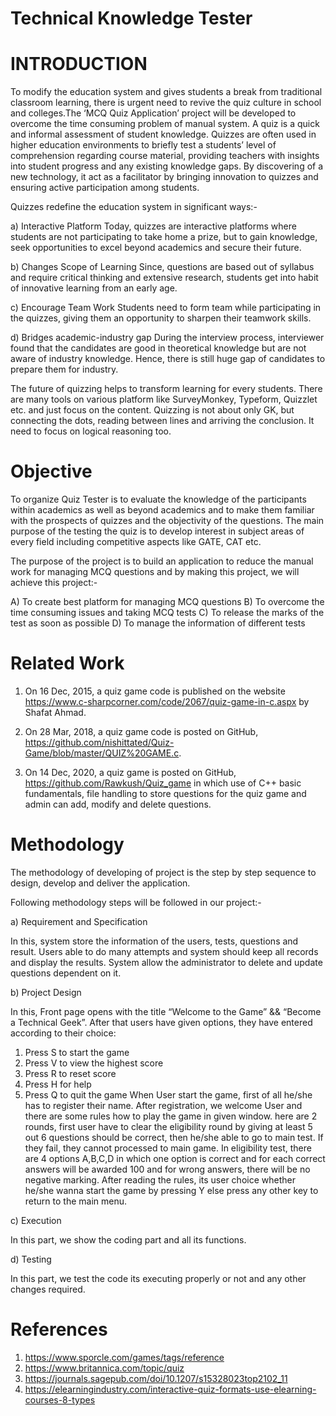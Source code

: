 # Technical Knowledge Tester

# INTRODUCTION 

To modify the education system and gives students a break from traditional classroom learning, there is urgent need to revive the quiz culture in school and colleges.The ‘MCQ Quiz Application’ project will be developed to overcome the time consuming problem of manual system. A quiz is a quick and informal assessment of student knowledge. Quizzes are often used in higher education environments to briefly test a students’ level of comprehension regarding course material, providing teachers with insights into student progress and any existing knowledge gaps. By discovering of a new technology, it act as a facilitator by bringing innovation to quizzes and ensuring active participation among students. 

Quizzes redefine the education system in significant ways:-

a) Interactive Platform
Today, quizzes are interactive platforms where students are not participating to take home a prize, but to gain knowledge, seek opportunities to excel beyond academics and secure their future.

b)  Changes Scope of Learning
Since, questions are based out of syllabus and require critical thinking and extensive research, students get into habit of innovative learning from an early age.

c) Encourage Team Work
Students need to form team while participating in the quizzes, giving them an opportunity to sharpen their teamwork skills.

d) Bridges academic-industry gap
During the interview process, interviewer found that the candidates are good in theoretical knowledge but are not aware of industry knowledge. Hence, there is still huge gap of candidates to prepare them for industry.


The future of quizzing helps to transform learning for every students. There are many tools on various platform like SurveyMonkey, Typeform, Quizzlet etc. and just focus on the content. Quizzing is not about only GK, but connecting the dots, reading between lines and arriving the conclusion. It need to focus on logical reasoning too.

# Objective 
To organize Quiz Tester is to evaluate the knowledge of the participants within academics as well as beyond academics and to make them familiar with the prospects of quizzes and the objectivity of the questions. The main purpose of the testing the quiz is to develop interest in subject areas of every field including competitive aspects like GATE, CAT etc. 

The purpose of the project is to build an application to reduce the manual work for managing MCQ questions and by making this project, we will achieve this project:-

A) To create best platform for managing MCQ questions
B) To overcome the time consuming issues and taking MCQ tests
C) To release the marks of the test as soon as possible
D) To manage the information of different tests

# Related Work

1. On 16 Dec, 2015, a quiz game code is published on the website https://www.c-sharpcorner.com/code/2067/quiz-game-in-c.aspx by Shafat Ahmad.

2. On 28 Mar, 2018, a quiz game code is posted on GitHub,  https://github.com/nishittated/Quiz-Game/blob/master/QUIZ%20GAME.c.

3. On 14 Dec, 2020, a quiz game is posted on GitHub,  https://github.com/Rawkush/Quiz_game in which use of C++ basic fundamentals, file handling to store questions for the quiz game and admin can add, modify and delete questions. 


# Methodology

The methodology of developing of project is the step by step sequence to design, develop and deliver the application. 

Following methodology steps will be followed in our project:-  

a) Requirement and Specification
 
In this, system store the information of the users, tests, questions and result. Users able to do many attempts and system should keep all records and display the results. System allow the administrator to delete and update questions dependent on it.

b) Project Design

In this, Front page opens with the title “Welcome to the Game” && “Become a Technical Geek”. After that users have given options, they have entered according to their choice:
1. Press S to start the game
2. Press V to view the highest score
3. Press R to reset score
4. Press H for help
5. Press Q to quit the game
When User start the game, first of all he/she has to register their name. After registration, we welcome User and there are some rules how to play the game in given window. here are 2 rounds, first user have to clear the eligibility round by giving at least 5 out 6 questions should be correct, then he/she able to go to main test. If they fail, they cannot processed to main game. In eligibility test, there are 4 options A,B,C,D in which one option is correct and for each correct answers will be awarded 100 and for wrong answers, there will be no negative marking. After reading the rules, its user choice whether he/she wanna start the game by pressing Y else press any other key to return to the main menu.

c) Execution

In this part, we show the coding part and all its functions.

d) Testing

In this part, we test the code its executing properly or not and any other changes required.


# References

1. https://www.sporcle.com/games/tags/reference
2. https://www.britannica.com/topic/quiz
3. https://journals.sagepub.com/doi/10.1207/s15328023top2102_11
4. https://elearningindustry.com/interactive-quiz-formats-use-elearning-courses-8-types
